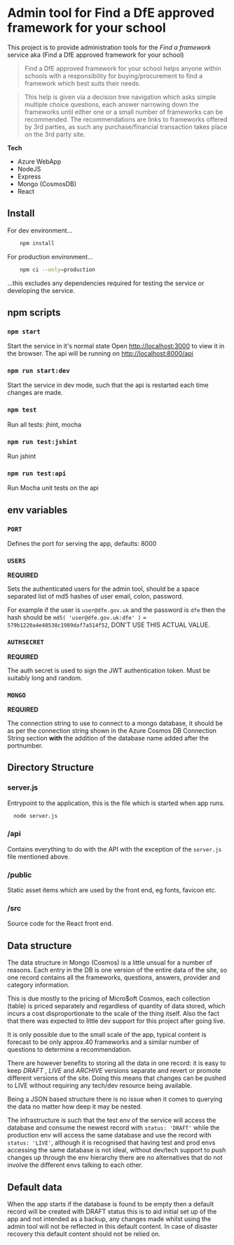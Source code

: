 # Admin tool for Find a DfE approved framework for your school #

This project is to provide administration tools for the *Find a framework* service aka (Find a DfE approved framework for your school)

> Find a DfE approved framework for your school helps anyone within schools with a responsibility for buying/procurement to find a framework which best suits their needs.

> This help is given via a decision tree navigation which asks simple multiple choice questions, each answer narrowing down the frameworks until either one or a small number of frameworks can be recommended. The recommendations are links to frameworks offered by 3rd parties, as such any purchase/financial transaction takes place on the 3rd party site.

**Tech**

- Azure WebApp
- NodeJS
- Express
- Mongo (CosmosDB)
- React


## Install ##

For dev environment...

```sh
    npm install
```

For production environment...

```sh
    npm ci --only=production
```

...this excludes any dependencies required for testing the service or developing the service.


## npm scripts ##

### ` npm start ` ###
Start the service in it's normal state
Open [http://localhost:3000](http://localhost:3000) to view it in the browser.
The api will be running on [http://localhost:8000/api](http://localhost:8000/api)

### ` npm run start:dev ` ###
Start the service in dev mode, such that the api is restarted each time changes are made.

### ` npm test ` ###
Run all tests: jhint, mocha

### ` npm run test:jshint ` ###
Run jshint

### ` npm run test:api ` ###
Run Mocha unit tests on the api


## env variables ##

### ` PORT ` ###

Defines the port for serving the app, defaults: 8000


### ` USERS ` ###

**REQUIRED**

Sets the authenticated users for the admin tool, should be a space separated list of md5 hashes of user email, colon, password.

For example if the user is ` user@dfe.gov.uk ` and the password is ` dfe ` then the hash should be `md5( 'user@dfe.gov.uk:dfe' )` = ` 579b1220a4e48538c1989daf7a514f52 `, DON'T USE THIS ACTUAL VALUE.


### ` AUTHSECRET ` ###

**REQUIRED**

The auth secret is used to sign the JWT authentication token. Must be suitably long and random.


### ` MONGO ` ###

**REQUIRED**

The connection string to use to connect to a mongo database, it should be as per the connection string shown in the Azure Cosmos DB Connection String section **with** the addition of the database name added after the portnumber.


## Directory Structure ##

### server.js ###

Entrypoint to the application, this is the file which is started when app runs.

```sh
  node server.js
```


### /api ###

Contains everything to do with the API with the exception of the ` server.js ` file mentioned above.


### /public ###

Static asset items which are used by the front end, eg fonts, favicon etc.


### /src ###

Source code for the React front end.


## Data structure ##

The data structure in Mongo (Cosmos) is a little unsual for a number of reasons. Each entry in the DB is one version of the entire data of the site, so one record contains all the frameworks, questions, answers, provider and category information.

This is due mostly to the pricing of Micro$oft Cosmos, each collection (table) is priced separately and regardless of quantity of data stored, which incurs a cost disproportionate to the scale of the thing itself. Also the fact that there was expected to little dev support for this project after going live.

It is only possible due to the small scale of the app, typical content is forecast to be only approx.40 frameworks and a similar number of questions to determine a recommendation.

There are however benefits to storing all the data in one record: it is easy to keep _DRAFT_ , _LIVE_ and _ARCHIVE_ versions separate and revert or promote different versions of the site. Doing this means that changes can be pushed to LIVE without requiring any tech/dev resource being available.

Being a JSON based structure there is no issue when it comes to querying the data no matter how deep it may be nested.

The infrastructure is such that the test env of the service will access the database and consume the newest record with ` status: 'DRAFT' ` while the production env will access the same database and use the record with ` status: 'LIVE' `, although it is recognised that having test and prod envs accessing the same database is not ideal, without dev/tech support to push changes up through the env hierarchy there are no alternatives that do not involve the different envs talking to each other.


## Default data ##

When the app starts if the database is found to be empty then a default record will be created with DRAFT status this is to aid initial set up of the app and not intended as a backup, any changes made whilst using the admin tool will not be reflected in this default content. In case of disaster recovery this default content should not be relied on.

